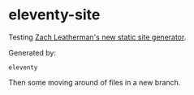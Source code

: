 # eleventy-site

Testing [ Zach Leatherman's new static site generator](https://github.com/zachleat/eleventy).

Generated by:
```
eleventy
```
Then some moving around of files in a new branch.